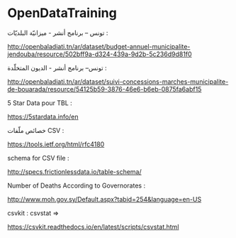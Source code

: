 # OpenDataTraining

تونس – برنامج أنشر - ميزانيّة البلديّات :

http://openbaladiati.tn/ar/dataset/budget-annuel-municipalite-jendouba/resource/502bff9a-d324-439a-9d2b-5c236d9d81f0



تونس– برنامج أنشر - الديون المتخلّدة :

http://openbaladiati.tn/ar/dataset/suivi-concessions-marches-municipalite-de-bouarada/resource/54125b59-3876-46e6-b6eb-0875fa6abf15



5 Star Data pour TBL :

https://5stardata.info/en



خصائص ملّفات CSV :

https://tools.ietf.org/html/rfc4180



schema for CSV file :

http://specs.frictionlessdata.io/table-schema/ 



Number of Deaths According to Governorates : 

http://www.moh.gov.sy/Default.aspx?tabid=254&language=en-US



csvkit : csvstat =>

https://csvkit.readthedocs.io/en/latest/scripts/csvstat.html
